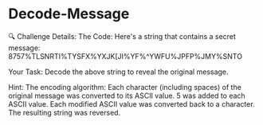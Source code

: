 # Decode-Message
🔍 Challenge Details:
The Code: Here's a string that contains a secret message:
8757%TLSNRTI%TYSFX%YXJK[JI%YF%^YWFU%JPFP%JMY%SNTO


Your Task: Decode the above string to reveal the original message.


Hint: The encoding algorithm:
Each character (including spaces) of the original message was converted to its ASCII value.
5 was added to each ASCII value.
Each modified ASCII value was converted back to a character.
The resulting string was reversed.
